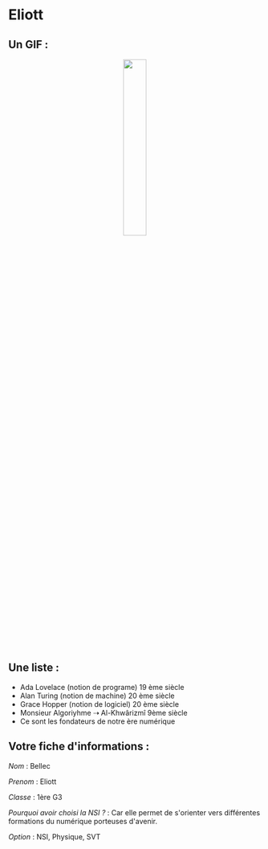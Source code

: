 # Eliott

## Un GIF :
<p align="center">
  <img align="center" width="30%" src="https://media.giphy.com/media/sIIhZliB2McAo/giphy.gif" />
  </p>

## Une liste :
- Ada Lovelace (notion de programe) 19 ème siècle 
- Alan Turing (notion de machine) 20 ème siècle
- Grace Hopper (notion de logiciel) 20 ème siècle
- Monsieur Algoriyhme  ⇢ Al-Khwârizmî 9ème siècle
- Ce sont les fondateurs de notre ère numérique

## Votre fiche d'informations :
*Nom* : Bellec 

*Prenom* : Eliott

*Classe* : 1ère G3

*Pourquoi avoir choisi la NSI ?* : Car elle permet de s'orienter vers différentes formations du numérique porteuses d'avenir.

*Option* : NSI, Physique, SVT

